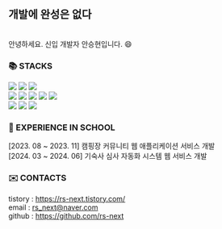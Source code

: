 
  <h2><b>개발에 완성은 없다</b></h2>
  <br>
  안녕하세요. 신입 개발자 안승현입니다. 😄


  <h3>📚 STACKS</h3>
  <div display=inline>
<img src="https://img.shields.io/badge/Backend-%23121011?style=for-the-badge">
  <img src="https://img.shields.io/badge/java-007396?style=for-the-badge&logo=java&logoColor=white"> <img src="https://img.shields.io/badge/spring-6DB33F?style=for-the-badge&logo=spring&logoColor=white"><br>
  <img src="https://img.shields.io/badge/Frontend-%23121011?style=for-the-badge"> 
  <img src="https://img.shields.io/badge/html5-66CC00?style=for-the-badge&logo=html5&logoColor=white"> <img src="https://img.shields.io/badge/javascript-F7DF1E?style=for-the-badge&logo=javascript&logoColor=black"> <img src="https://img.shields.io/badge/jsp-CC9900?style=for-the-badge&logo=jsp&logoColor=black"> <img src="https://img.shields.io/badge/css3-CCffff?style=for-the-badge&logo=css3&logoColor=black"><br>



<img src="https://img.shields.io/badge/database-%23121011?style=for-the-badge"> 
 <img src="https://img.shields.io/badge/oracle-F80000?style=for-the-badge&logo=oracle&logoColor=white"> 
  <img src="https://img.shields.io/badge/mysql-4479A1?style=for-the-badge&logo=mysql&logoColor=white">   
</div>

<h3>📖 EXPERIENCE IN SCHOOL</h3>
[2023. 08 ~ 2023. 11] 캠핑장 커뮤니티 웹 애플리케이션 서비스 개발 <br>
[2024. 03 ~ 2024. 06] 기숙사 심사 자동화 시스템 웹 서비스 개발 

<h3>✉️ CONTACTS </h3>

tistory : <a href="https://rs-next.tistory.com/">https://rs-next.tistory.com/</a><br>
email : rs_next@naver.com<br>
github : <a href="https://github.com/rs-next">https://github.com/rs-next</a><br>
